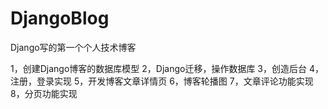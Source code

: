 # DjangoBlog
Django写的第一个个人技术博客

1，创建Django博客的数据库模型
2，Django迁移，操作数据库
3，创造后台
4，注册，登录实现
5，开发博客文章详情页
6，博客轮播图
7，文章评论功能实现
8，分页功能实现
